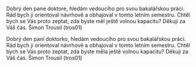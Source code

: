 Dobrý den pane doktore,
hledám vedoucího pro svou bakalářskou práci. Rád bych ji orientoval návrhově a obhajoval v tomto letním semestru.
Chtěl bych se Vás proto zeptat, zda byste měl ještě volnou kapacitu?
Děkuji za Váš čas.
Šimon Trousil (tros01)

Dobrý den paní doktorko,
hledám vedoucího pro svou bakalářskou práci. Rád bych ji orientoval návrhově a obhajoval v tomto letním semestru.
Chtěl bych se Vás proto zeptat, zda byste měla ještě volnou kapacitu?
Děkuji za Váš čas.
Šimon Trousil (tros01)
